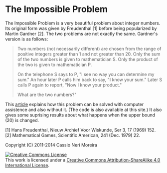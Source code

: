 The Impossible Problem
=====
<p>
The Impossible Problem is a very beautiful problem about integer numbers. Its
original form was given by Freudenthal [1] before being popularized by Martin
Gardner [2]. The two problems are not exactly the same. Gardner's version is as
follows:
</p>
<blockquote>
<p>
Two numbers (not necessarily different) are chosen from the range of positive
integers greater than 1 and not greater than 20. Only the sum of the two numbers
is given to mathematician S. Only the product of the two is given to
mathematician P.
</p><p>
On the telephone S says to P, "I see no way you can determine my sum." An hour
later P calls him back to say, "I know your sum." Later S calls P again to
report, "Now I know your product."
</p><p>
What are the two numbers?"
</p>
</blockquote>
<p>
This <a href="http://github.com/cassioneri/Impossible/blob/master/impossible.pdf">article</a>
explains how this problem can be solved with computer assistence and also without
it. (The code is also available at this site.) It also gives some suprising
results about what happens when the upper bound (20) is changed.
</p>
<p>
[1] Hans Freudenthal, Nieuw Archief Voor Wiskunde, Ser 3, 17 (1969) 152.
<br>
[2] Mathematical Games, Scientific American, 241 (Dec. 1979) 22.
</p><p>
Copyright (C) 2011-2014 Cassio Neri Moreira
</p><p>
<a rel="license" href="http://creativecommons.org/licenses/by-sa/4.0/"><img alt="Creative Commons License" style="border-width:0" src="http://i.creativecommons.org/l/by-sa/4.0/88x31.png" /></a><br />This work is licensed under a <a rel="license" href="http://creativecommons.org/licenses/by-sa/4.0/">Creative Commons Attribution-ShareAlike 4.0 International License</a>.
</p>

